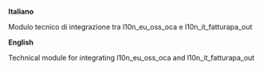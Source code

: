 **Italiano**

Modulo tecnico di integrazione tra l10n_eu_oss_oca e
l10n_it_fatturapa_out

**English**

Technical module for integrating l10n_eu_oss_oca and
l10n_it_fatturapa_out
